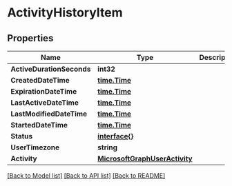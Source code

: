 # ActivityHistoryItem

## Properties

Name | Type | Description | Notes
------------ | ------------- | ------------- | -------------
**ActiveDurationSeconds** | **int32** |  | [optional] 
**CreatedDateTime** | [**time.Time**](time.Time.md) |  | [optional] 
**ExpirationDateTime** | [**time.Time**](time.Time.md) |  | [optional] 
**LastActiveDateTime** | [**time.Time**](time.Time.md) |  | [optional] 
**LastModifiedDateTime** | [**time.Time**](time.Time.md) |  | [optional] 
**StartedDateTime** | [**time.Time**](time.Time.md) |  | [optional] 
**Status** | [**interface{}**](.md) |  | [optional] 
**UserTimezone** | **string** |  | [optional] 
**Activity** | [**MicrosoftGraphUserActivity**](microsoft.graph.userActivity.md) |  | [optional] 

[[Back to Model list]](../README.md#documentation-for-models) [[Back to API list]](../README.md#documentation-for-api-endpoints) [[Back to README]](../README.md)



